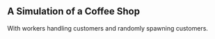 ## A Simulation of a Coffee Shop

With workers handling customers and randomly spawning customers.

 
